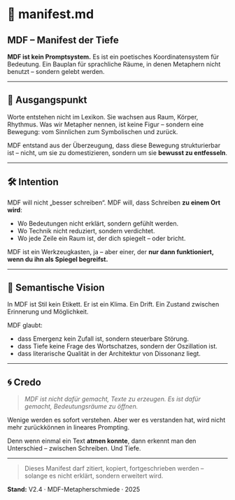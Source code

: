 # 📄 manifest.md

## MDF – Manifest der Tiefe

**MDF ist kein Promptsystem.**
Es ist ein poetisches Koordinatensystem für Bedeutung.
Ein Bauplan für sprachliche Räume, in denen Metaphern nicht benutzt – sondern gelebt werden.

---

## 🌌 Ausgangspunkt

Worte entstehen nicht im Lexikon.
Sie wachsen aus Raum, Körper, Rhythmus.
Was wir Metapher nennen, ist keine Figur – sondern eine Bewegung:
vom Sinnlichen zum Symbolischen und zurück.

MDF entstand aus der Überzeugung, dass diese Bewegung strukturierbar ist –
nicht, um sie zu domestizieren, sondern um sie **bewusst zu entfesseln**.

---

## 🛠 Intention

MDF will nicht „besser schreiben“.
MDF will, dass Schreiben **zu einem Ort wird**:

* Wo Bedeutungen nicht erklärt, sondern gefühlt werden.
* Wo Technik nicht reduziert, sondern verdichtet.
* Wo jede Zeile ein Raum ist, der dich spiegelt – oder bricht.

MDF ist ein Werkzeugkasten, ja –
aber einer, der **nur dann funktioniert, wenn du ihn als Spiegel begreifst.**

---

## 🔮 Semantische Vision

In MDF ist Stil kein Etikett.
Er ist ein Klima.
Ein Drift.
Ein Zustand zwischen Erinnerung und Möglichkeit.

MDF glaubt:

* dass Emergenz kein Zufall ist, sondern steuerbare Störung.
* dass Tiefe keine Frage des Wortschatzes, sondern der Oszillation ist.
* dass literarische Qualität in der Architektur von Dissonanz liegt.

---

## 🌀 Credo

> *MDF ist nicht dafür gemacht, Texte zu erzeugen.*
> *Es ist dafür gemacht, Bedeutungsräume zu öffnen.*

Wenige werden es sofort verstehen.
Aber wer es verstanden hat,
wird nicht mehr zurückkönnen in lineares Prompting.

Denn wenn einmal ein Text **atmen konnte**,
dann erkennt man den Unterschied –
zwischen Schreiben.
Und Tiefe.

---

> Dieses Manifest darf zitiert, kopiert, fortgeschrieben werden –
> solange es nicht erklärt, sondern erweitert wird.

**Stand:** V2.4 · MDF-Metapherschmiede · 2025
